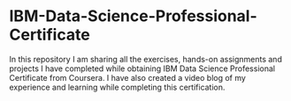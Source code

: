 # IBM-Data-Science-Professional-Certificate
 In this repository I am sharing all the exercises, hands-on assignments and projects I have completed while obtaining IBM Data Science Professional Certificate from Coursera. I have also created a video blog of my experience and learning while completing this certification.
